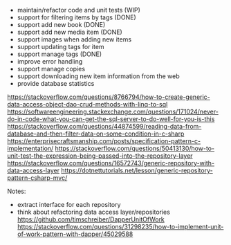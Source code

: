 - maintain/refactor code and unit tests (WIP)
- support for filtering items by tags (DONE)
- support add new book (DONE)
- support add new media item (DONE)
- support images when adding new items
- support updating tags for item
- support manage tags (DONE)
- improve error handling
- support manage copies
- support downloading new item information from the web
- provide database statistics

https://stackoverflow.com/questions/8766794/how-to-create-generic-data-access-object-dao-crud-methods-with-linq-to-sql
https://softwareengineering.stackexchange.com/questions/171024/never-do-in-code-what-you-can-get-the-sql-server-to-do-well-for-you-is-this
https://stackoverflow.com/questions/44874599/reading-data-from-database-and-then-filter-data-on-some-condition-in-c-sharp
https://enterprisecraftsmanship.com/posts/specification-pattern-c-implementation/
https://stackoverflow.com/questions/50413130/how-to-unit-test-the-expression-being-passed-into-the-repository-layer
https://stackoverflow.com/questions/16572743/generic-repository-with-data-access-layer
https://dotnettutorials.net/lesson/generic-repository-pattern-csharp-mvc/

Notes:
- extract interface for each repository
- think about refactoring data access layer/repositories
https://github.com/timschreiber/DapperUnitOfWork
https://stackoverflow.com/questions/31298235/how-to-implement-unit-of-work-pattern-with-dapper/45029588